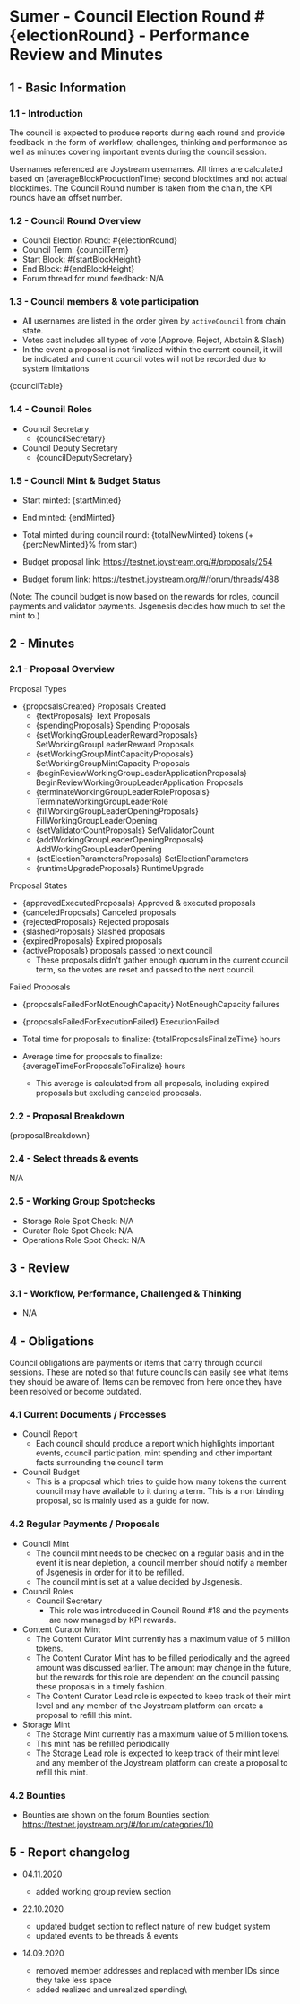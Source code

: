# Sumer - Council Election Round #{electionRound}  - Performance Review and Minutes
## 1 - Basic Information
### 1.1 - Introduction
The council is expected to produce reports during each round and provide feedback in the form of workflow, challenges, thinking and performance as well as minutes covering important events during the council session.

Usernames referenced are Joystream usernames.
All times are calculated based on {averageBlockProductionTime} second blocktimes and not actual blocktimes.
The Council Round number is taken from the chain, the KPI rounds have an offset number.

### 1.2 - Council Round Overview
* Council Election Round: #{electionRound}
* Council Term: {councilTerm}
* Start Block: #{startBlockHeight}
* End Block: #{endBlockHeight}
* Forum thread for round feedback: N/A

### 1.3 - Council members & vote participation
* All usernames are listed in the order given by `activeCouncil` from chain state.
* Votes cast includes all types of vote (Approve, Reject, Abstain & Slash)
* In the event a proposal is not finalized within the current council, it will be indicated and current council votes will not be recorded due to system limitations

{councilTable}

### 1.4 - Council Roles
* Council Secretary
    * {councilSecretary}
* Council Deputy Secretary
    * {councilDeputySecretary}

### 1.5 - Council Mint & Budget Status
* Start minted: {startMinted}
* End minted: {endMinted}
* Total minted during council round: {totalNewMinted} tokens (+{percNewMinted}% from start)

* Budget proposal link: https://testnet.joystream.org/#/proposals/254
* Budget forum link: https://testnet.joystream.org/#/forum/threads/488

(Note: The council budget is now based on the rewards for roles, council payments and validator payments. Jsgenesis decides how much to set the mint to.)

## 2 - Minutes
### 2.1 - Proposal Overview
Proposal Types
- {proposalsCreated} Proposals Created
    - {textProposals} Text Proposals
    - {spendingProposals} Spending Proposals
    - {setWorkingGroupLeaderRewardProposals} SetWorkingGroupLeaderReward Proposals
    - {setWorkingGroupMintCapacityProposals} SetWorkingGroupMintCapacity Proposals
    - {beginReviewWorkingGroupLeaderApplicationProposals} BeginReviewWorkingGroupLeaderApplication Proposals
    - {terminateWorkingGroupLeaderRoleProposals} TerminateWorkingGroupLeaderRole
    - {fillWorkingGroupLeaderOpeningProposals} FillWorkingGroupLeaderOpening
    - {setValidatorCountProposals} SetValidatorCount
    - {addWorkingGroupLeaderOpeningProposals} AddWorkingGroupLeaderOpening
    - {setElectionParametersProposals} SetElectionParameters
    - {runtimeUpgradeProposals} RuntimeUpgrade

Proposal States
- {approvedExecutedProposals} Approved & executed proposals
- {canceledProposals} Canceled proposals
- {rejectedProposals} Rejected proposals
- {slashedProposals} Slashed proposals
- {expiredProposals} Expired proposals
- {activeProposals} proposals passed to next council
    - These proposals didn't gather enough quorum in the current council term, so the votes are reset and passed to the next council.

Failed Proposals
- {proposalsFailedForNotEnoughCapacity} NotEnoughCapacity failures
- {proposalsFailedForExecutionFailed} ExecutionFailed

- Total time for proposals to finalize: {totalProposalsFinalizeTime} hours
- Average time for proposals to finalize: {averageTimeForProposalsToFinalize} hours
    - This average is calculated from all proposals, including expired proposals but excluding canceled proposals.

### 2.2 - Proposal Breakdown

{proposalBreakdown}

### 2.4 - Select threads & events
N/A

### 2.5 - Working Group Spotchecks
- Storage Role Spot Check: N/A
- Curator Role Spot Check: N/A
- Operations Role Spot Check: N/A

## 3 - Review
### 3.1 - Workflow, Performance, Challenged & Thinking
* N/A

## 4 - Obligations
Council obligations are payments or items that carry through council sessions. These are noted so that future councils can easily see what items they should be aware of. Items can be removed from here once they have been resolved or become outdated.

### 4.1 Current Documents / Processes
- Council Report
    - Each council should produce a report which highlights important events, council participation, mint spending and other important facts surrounding the council term
- Council Budget
    - This is a proposal which tries to guide how many tokens the current council may have available to it during a term. This is a non binding proposal, so is mainly used as a guide for now.

### 4.2 Regular Payments / Proposals
- Council Mint
    - The council mint needs to be checked on a regular basis and in the event it is near depletion, a council member should notify a member of Jsgenesis in order for it to be refilled.
    - The council mint is set at a value decided by Jsgenesis.
- Council Roles
    - Council Secretary
        - This role was introduced in Council Round #18 and the payments are now managed by KPI rewards.
- Content Curator Mint
    - The Content Curator Mint currently has a maximum value of 5 million tokens.
    - The Content Curator Mint has to be filled periodically and the agreed amount was discussed earlier. The amount may change in the future, but the rewards for this role are dependent on the council passing these proposals in a timely fashion.
    - The Content Curator Lead role is expected to keep track of their mint level and any member of the Joystream platform can create a proposal to refill this mint.
- Storage Mint
    - The Storage Mint currently has a maximum value of 5 million tokens.
    - This mint has be refilled periodically
    - The Storage Lead role is expected to keep track of their mint level and any member of the Joystream platform can create a proposal to refill this mint.

### 4.2 Bounties
- Bounties are shown on the forum Bounties section: https://testnet.joystream.org/#/forum/categories/10

## 5 - Report changelog
- 04.11.2020
    - added working group review section

- 22.10.2020
    - updated budget section to reflect nature of new budget system
    - updated events to be threads & events

- 14.09.2020
    - removed member addresses and replaced with member IDs since they take less space
    - added realized and unrealized spending\